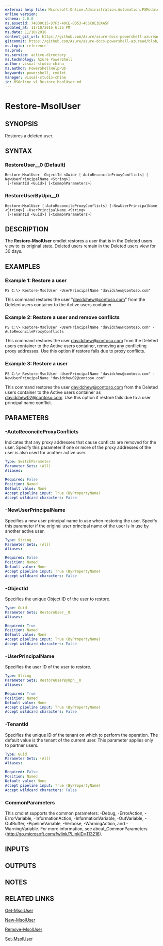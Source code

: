 ```yaml
---
external help file: Microsoft.Online.Administration.Automation.PSModule.dll-Help.xml
online version:
schema: 2.0.0
ms.assetid: 74BD0C15-D7F3-40CE-8D53-4C6C8E3BAA5F
updated_at: 11/10/2016 6:25 PM
ms.date: 11/10/2016
content_git_url: https://github.com/Azure/azure-docs-powershell-azuread/blob/live/Azure%20AD%20Cmdlets/MSOnline/v1/Restore-MsolUser.md
gitcommit: https://github.com/Azure/azure-docs-powershell-azuread/blob/f20974f1694733a8d0f8cf150cad0f34dfdb2d1c/Azure%20AD%20Cmdlets/MSOnline/v1/Restore-MsolUser.md
ms.topic: reference
ms.prod: 
ms.service: active-directory
ms.technology: Azure PowerShell
author: visual-studio-china
ms.author: PowerShellHelpPub
keywords: powershell, cmdlet
manager: visual-studio-china
id: MSOnline_v1_Restore_MsolUser_md
---
```


# Restore-MsolUser

## SYNOPSIS
Restores a deleted user.

## SYNTAX

### RestoreUser__0 (Default)
```
Restore-MsolUser -ObjectId <Guid> [-AutoReconcileProxyConflicts] [-NewUserPrincipalName <String>]
 [-TenantId <Guid>] [<CommonParameters>]
```

### RestoreUserByUpn__0
```
Restore-MsolUser [-AutoReconcileProxyConflicts] [-NewUserPrincipalName <String>] -UserPrincipalName <String>
 [-TenantId <Guid>] [<CommonParameters>]
```

## DESCRIPTION
The **Restore-MsolUser** cmdlet restores a user that is in the Deleted users view to its original state.
Deleted users remain in the Deleted users view for 30 days.

## EXAMPLES

### Example 1: Restore a user
```
PS C:\> Restore-MsolUser -UserPrincipalName "davidchew@contoso.com"
```

This command restores the user "davidchew@contoso.com" from the Deleted users container to the Active users container.

### Example 2: Restore a user and remove conflicts
```
PS C:\> Restore-MsolUser -UserPrincipalName "davidchew@contoso.com" -AutoReconcileProxyConflicts
```

This command restores the user davidchew@contoso.com from the Deleted users container to the Active users container, removing any conflicting proxy addresses.
Use this option if restore fails due to proxy conflicts.

### Example 3: Restore a user
```
PS C:\> Restore-MsolUser -UserPrincipalName "davidchew@contoso.com" -NewUserPrincipalName "davidchew02@contoso.com"
```

This command restores the user davidchew@contoso.com from the Deleted users container to the Active users container as davidchew02@contoso.com.
Use this option if restore fails due to a user principal name conflict.

## PARAMETERS

### -AutoReconcileProxyConflicts
Indicates that any proxy addresses that cause conflicts are removed for the user.
Specify this parameter if one or more of the proxy addresses of the user is also used for another active user.

```yaml
Type: SwitchParameter
Parameter Sets: (All)
Aliases:

Required: False
Position: Named
Default value: None
Accept pipeline input: True (ByPropertyName)
Accept wildcard characters: False
```

### -NewUserPrincipalName
Specifies a new user principal name to use when restoring the user.
Specify this parameter if the original user principal name of the user is in use by another active user.

```yaml
Type: String
Parameter Sets: (All)
Aliases:

Required: False
Position: Named
Default value: None
Accept pipeline input: True (ByPropertyName)
Accept wildcard characters: False
```

### -ObjectId
Specifies the unique Object ID of the user to restore.

```yaml
Type: Guid
Parameter Sets: RestoreUser__0
Aliases:

Required: True
Position: Named
Default value: None
Accept pipeline input: True (ByPropertyName)
Accept wildcard characters: False
```

### -UserPrincipalName
Specifies the user ID of the user to restore.

```yaml
Type: String
Parameter Sets: RestoreUserByUpn__0
Aliases:

Required: True
Position: Named
Default value: None
Accept pipeline input: True (ByPropertyName)
Accept wildcard characters: False
```

### -TenantId
Specifies the unique ID of the tenant on which to perform the operation.
The default value is the tenant of the current user.
This parameter applies only to partner users.

```yaml
Type: Guid
Parameter Sets: (All)
Aliases:

Required: False
Position: Named
Default value: None
Accept pipeline input: True (ByPropertyName)
Accept wildcard characters: False
```

### CommonParameters
This cmdlet supports the common parameters: -Debug, -ErrorAction, -ErrorVariable, -InformationAction, -InformationVariable, -OutVariable, -OutBuffer, -PipelineVariable, -Verbose, -WarningAction, and -WarningVariable. For more information, see about_CommonParameters (http://go.microsoft.com/fwlink/?LinkID=113216).

## INPUTS

## OUTPUTS

## NOTES

## RELATED LINKS
[Get-MsolUser](xref:MSOnline/v1/Get-MsolUser.md)

[New-MsolUser](xref:MSOnline/v1/New-MsolUser.md)

[Remove-MsolUser](xref:MSOnline/v1/Remove-MsolUser.md)

[Set-MsolUser](xref:MSOnline/v1/Set-MsolUser.md)
